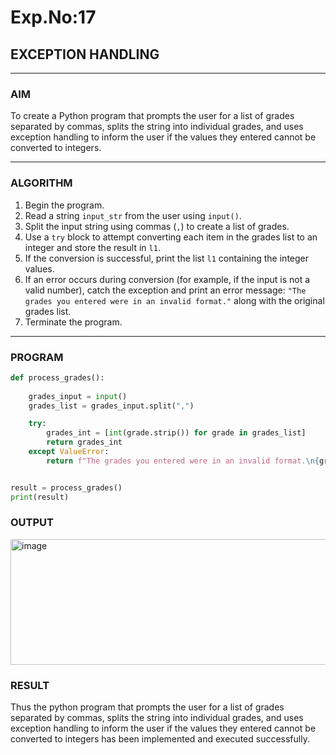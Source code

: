 # Exp.No:17  
## EXCEPTION HANDLING

---

### AIM  
To create a Python program that prompts the user for a list of grades separated by commas, splits the string into individual grades, and uses exception handling to inform the user if the values they entered cannot be converted to integers.

---

### ALGORITHM

1. Begin the program.  
2. Read a string `input_str` from the user using `input()`.  
3. Split the input string using commas (`,`) to create a list of grades.  
4. Use a `try` block to attempt converting each item in the grades list to an integer and store the result in `l1`.  
5. If the conversion is successful, print the list `l1` containing the integer values.  
6. If an error occurs during conversion (for example, if the input is not a valid number), catch the exception and print an error message: `"The grades you entered were in an invalid format."` along with the original grades list.  
7. Terminate the program.

---
### PROGRAM
```python
def process_grades():
   
    grades_input = input()
    grades_list = grades_input.split(",")

    try:
        grades_int = [int(grade.strip()) for grade in grades_list]
        return grades_int
    except ValueError:
        return f"The grades you entered were in an invalid format.\n{grades_list}"


result = process_grades()
print(result)


```
### OUTPUT
<img width="1017" height="201" alt="image" src="https://github.com/user-attachments/assets/31c833f0-027f-4372-ac68-74560ec2df93" />

### RESULT
Thus the python program that prompts the user for a list of grades separated by commas, splits the string into individual grades, and uses exception handling to inform the user if the values they entered cannot be converted to integers has been implemented and executed successfully.
